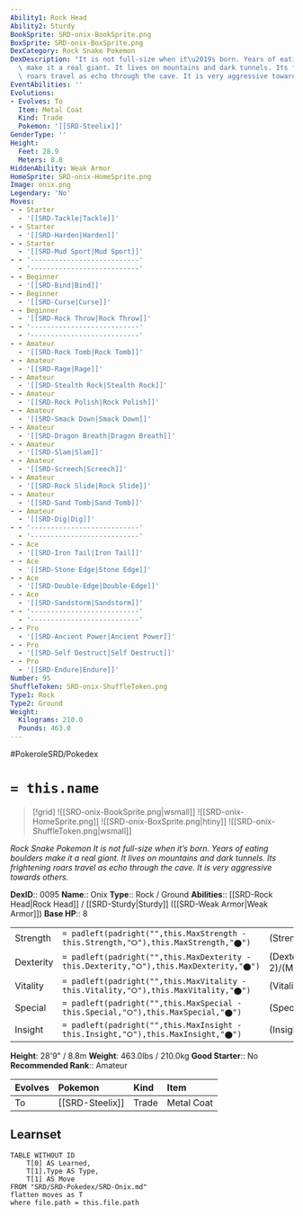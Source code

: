 ```yaml
---
Ability1: Rock Head
Ability2: Sturdy
BookSprite: SRD-onix-BookSprite.png
BoxSprite: SRD-onix-BoxSprite.png
DexCategory: Rock Snake Pokemon
DexDescription: "It is not full-size when it\u2019s born. Years of eating boulders\
  \ make it a real giant. It lives on mountains and dark tunnels. Its frightening\
  \ roars travel as echo through the cave. It is very aggressive towards others."
EventAbilities: ''
Evolutions:
- Evolves: To
  Item: Metal Coat
  Kind: Trade
  Pokemon: '[[SRD-Steelix]]'
GenderType: ''
Height:
  Feet: 28.9
  Meters: 8.8
HiddenAbility: Weak Armor
HomeSprite: SRD-onix-HomeSprite.png
Image: onix.png
Legendary: 'No'
Moves:
- - Starter
  - '[[SRD-Tackle|Tackle]]'
- - Starter
  - '[[SRD-Harden|Harden]]'
- - Starter
  - '[[SRD-Mud Sport|Mud Sport]]'
- - '---------------------------'
  - '---------------------------'
- - Beginner
  - '[[SRD-Bind|Bind]]'
- - Beginner
  - '[[SRD-Curse|Curse]]'
- - Beginner
  - '[[SRD-Rock Throw|Rock Throw]]'
- - '---------------------------'
  - '---------------------------'
- - Amateur
  - '[[SRD-Rock Tomb|Rock Tomb]]'
- - Amateur
  - '[[SRD-Rage|Rage]]'
- - Amateur
  - '[[SRD-Stealth Rock|Stealth Rock]]'
- - Amateur
  - '[[SRD-Rock Polish|Rock Polish]]'
- - Amateur
  - '[[SRD-Smack Down|Smack Down]]'
- - Amateur
  - '[[SRD-Dragon Breath|Dragon Breath]]'
- - Amateur
  - '[[SRD-Slam|Slam]]'
- - Amateur
  - '[[SRD-Screech|Screech]]'
- - Amateur
  - '[[SRD-Rock Slide|Rock Slide]]'
- - Amateur
  - '[[SRD-Sand Tomb|Sand Tomb]]'
- - Amateur
  - '[[SRD-Dig|Dig]]'
- - '---------------------------'
  - '---------------------------'
- - Ace
  - '[[SRD-Iron Tail|Iron Tail]]'
- - Ace
  - '[[SRD-Stone Edge|Stone Edge]]'
- - Ace
  - '[[SRD-Double-Edge|Double-Edge]]'
- - Ace
  - '[[SRD-Sandstorm|Sandstorm]]'
- - '---------------------------'
  - '---------------------------'
- - Pro
  - '[[SRD-Ancient Power|Ancient Power]]'
- - Pro
  - '[[SRD-Self Destruct|Self Destruct]]'
- - Pro
  - '[[SRD-Endure|Endure]]'
Number: 95
ShuffleToken: SRD-onix-ShuffleToken.png
Type1: Rock
Type2: Ground
Weight:
  Kilograms: 210.0
  Pounds: 463.0
---
```


#PokeroleSRD/Pokedex

# `= this.name`

> [!grid]
> ![[SRD-onix-BookSprite.png|wsmall]]
> ![[SRD-onix-HomeSprite.png]]
> ![[SRD-onix-BoxSprite.png|htiny]]
> ![[SRD-onix-ShuffleToken.png|wsmall]]


*Rock Snake Pokemon*
*It is not full-size when it’s born. Years of eating boulders make it a real giant. It lives on mountains and dark tunnels. Its frightening roars travel as echo through the cave. It is very aggressive towards others.*

**DexID**:: 0095
**Name**:: Onix
**Type**:: Rock / Ground
**Abilities**:: [[SRD-Rock Head|Rock Head]] / [[SRD-Sturdy|Sturdy]] ([[SRD-Weak Armor|Weak Armor]])
**Base HP**:: 8

|           |                                                                                        |                                          |
| --------- | -------------------------------------------------------------------------------------- | ---------------------------------------- |
| Strength  | `= padleft(padright("",this.MaxStrength - this.Strength,"⭘"),this.MaxStrength,"⬤")`    | (Strength::2)/(MaxStrength::4)   |
| Dexterity | `= padleft(padright("",this.MaxDexterity - this.Dexterity,"⭘"),this.MaxDexterity,"⬤")` | (Dexterity:: 2)/(MaxDexterity::5) |
| Vitality  | `= padleft(padright("",this.MaxVitality - this.Vitality,"⭘"),this.MaxVitality,"⬤")`    | (Vitality::4)/(MaxVitality::8)   |
| Special   | `= padleft(padright("",this.MaxSpecial - this.Special,"⭘"),this.MaxSpecial,"⬤")`       | (Special::1)/(MaxSpecial::3)     |
| Insight   | `= padleft(padright("",this.MaxInsight - this.Insight,"⭘"),this.MaxInsight,"⬤")`       | (Insight::2)/(MaxInsight::4)     |

**Height**: 28'9" / 8.8m
**Weight**: 463.0lbs / 210.0kg
**Good Starter**:: No
**Recommended Rank**:: Amateur

| Evolves   | Pokemon         | Kind   | Item       |
|:----------|:----------------|:-------|:-----------|
| To        | [[SRD-Steelix]] | Trade  | Metal Coat |

## Learnset

```dataview
TABLE WITHOUT ID
    T[0] AS Learned,
    T[1].Type AS Type,
    T[1] AS Move
FROM "SRD/SRD-Pokedex/SRD-Onix.md"
flatten moves as T
where file.path = this.file.path
```
